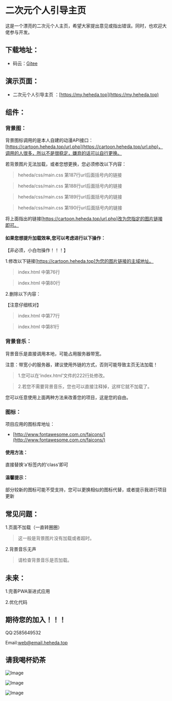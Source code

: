 # 二次元个人引导主页  

这是一个漂亮的二次元个人主页，希望大家提出意见或指出错误。同时，也欢迎大佬参与开发。

## 下载地址：  

+ 码云：[Gitee](https://gitee.com/jhwhcm/Anime-profile)    

## 演示页面：    
 
+ 二次元个人引导主页 ：[https://my.heheda.top](https://my.heheda.top)  


## 组件：  

### 背景图：

背景图标调用的是本人自建的动漫API接口：[https://cartoon.heheda.top/url.php](https://cartoon.heheda.top/url.php)，调用的人很多，所以不是很稳定，嫌弃的话可以自行更换。

若背景图片无法加载，或者您想更换，您必须修改以下内容：
> heheda/css/main.css 第187行url后面括号内的链接

> heheda/css/main.css 第188行url后面括号内的链接

> heheda/css/main.css 第189行url后面括号内的链接

> heheda/css/main.css 第190行url后面括号内的链接

将上面指出的链接[https://cartoon.heheda.top/url.php]改为您指定的图片链接即可。

#### 如果您想提升加载效率,您可以考虑进行以下操作：

【非必须，小白勿操作！！！】

1.修改以下链接[https://cartoon.heheda.top]为您的图片链接的主域地址。
> index.html 中第76行

> index.html 中第80行

2.删除以下内容：

【注意仔细核对】

> index.html 中第77行

<link rel="preconnect" href="https://tva1.sinaimg.cn/" crossorigin>

> index.html 中第81行

<link rel="dns-prefetch" href="https://tva1.sinaimg.cn/">

### 背景音乐：

背景音乐是直接调用本地，可能占用服务器带宽。

注意：带宽小的服务器，建议使用外链的方式，否则可能导致主页无法加载！
> 1.您可以在‘index.html’文件的222行处修改。

> 2.若您不需要背景音乐，您也可以直接注释掉，这样它就不加载了。

您可以任意使用上面两种方法来改善您的项目，这是您的自由。

### 图标：

项目应用的图标库地址：

+ [http://www.fontawesome.com.cn/faicons/](http://www.fontawesome.com.cn/faicons/)

#### 使用方法：

直接替换‘a’标签内的‘class’即可

#### 温馨提示：

部分较新的图标可能不受支持，您可以更换相似的图标代替，或者提示我进行项目更新

## 常见问题：

1.页面不加载（一直转圈圈）
> 这一般是背景图片没有加载或者超时。

2.背景音乐无声
> 请检查背景音乐是否加载。

## 未来：

1.完善PWA渐进式应用

2.优化代码

## 期待您的加入！！！
QQ:2585649532

Email:web@email.heheda.top

## 请我喝杯奶茶

![Image](https://gitee.com/jhwhcm/gallery/raw/master/4d2489ec589f67def3207747db70f1f.png)

![Image](https://gitee.com/jhwhcm/gallery/raw/master/a8b9630f3b77ac5e64bf3dc50b65330.png)

![Image](https://gitee.com/jhwhcm/gallery/raw/master/4a1daae7da8bf63f0d271483f59200c.png)